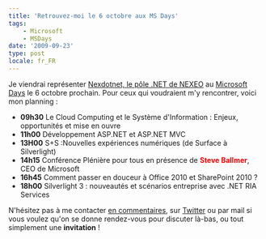 ```yaml
---
title: 'Retrouvez-moi le 6 octobre aux MS Days'
tags:
    - Microsoft
    - MSDays
date: '2009-09-23'
type: post
locale: fr_FR
---
```


Je viendrai représenter [Nexdotnet, le pôle .NET de NEXEO](http://nexdotnet.nexeo.fr/) au [Microsoft Days](http://www.microsoft.com/france/microsoft-days/) le 6 octobre prochain. Pour ceux qui voudraient m'y rencontrer, voici mon planning&nbsp;:

* **09h30** Le Cloud Computing et le Système d'Information&nbsp;: Enjeux, opportunités et mise en ouvre
* **11h00** Développement ASP.NET et ASP.NET MVC
* **13H00** S+S&nbsp;:Nouvelles expériences numériques (de Surface à Silverlight)
* **14h15** Conférence Plénière pour tous en présence de <span style="color: #ff0000">**Steve Ballmer**</span>, CEO de Microsoft
* **16h45** Comment passer en douceur à Office 2010 et SharePoint 2010&nbsp;?
* **18h00** Silverlight 3&nbsp;: nouveautés et scénarios entreprise avec .NET RIA Services

N'hésitez pas à me contacter [en commentaires](/2009/09/retrouvez-moi-le-6-octobre-aux-ms-days/), sur [Twitter](https://twitter.com/borisschapira) ou par mail si vous voulez qu'on se donne rendez-vous pour discuter là-bas, ou tout simplement une **invitation** !
